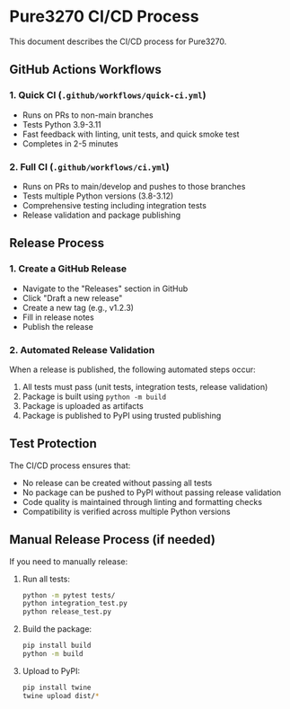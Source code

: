 # Pure3270 CI/CD Process

This document describes the CI/CD process for Pure3270.

## GitHub Actions Workflows

### 1. Quick CI (`.github/workflows/quick-ci.yml`)
- Runs on PRs to non-main branches
- Tests Python 3.9-3.11
- Fast feedback with linting, unit tests, and quick smoke test
- Completes in 2-5 minutes

### 2. Full CI (`.github/workflows/ci.yml`)
- Runs on PRs to main/develop and pushes to those branches
- Tests multiple Python versions (3.8-3.12)
- Comprehensive testing including integration tests
- Release validation and package publishing

## Release Process

### 1. Create a GitHub Release
- Navigate to the "Releases" section in GitHub
- Click "Draft a new release"
- Create a new tag (e.g., v1.2.3)
- Fill in release notes
- Publish the release

### 2. Automated Release Validation
When a release is published, the following automated steps occur:
1. All tests must pass (unit tests, integration tests, release validation)
2. Package is built using `python -m build`
3. Package is uploaded as artifacts
4. Package is published to PyPI using trusted publishing

## Test Protection

The CI/CD process ensures that:
- No release can be created without passing all tests
- No package can be pushed to PyPI without passing release validation
- Code quality is maintained through linting and formatting checks
- Compatibility is verified across multiple Python versions

## Manual Release Process (if needed)

If you need to manually release:

1. Run all tests:
   ```bash
   python -m pytest tests/
   python integration_test.py
   python release_test.py
   ```

2. Build the package:
   ```bash
   pip install build
   python -m build
   ```

3. Upload to PyPI:
   ```bash
   pip install twine
   twine upload dist/*
   ```